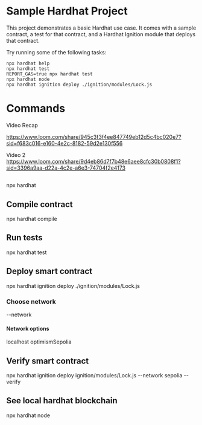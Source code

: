 # Sample Hardhat Project

This project demonstrates a basic Hardhat use case. It comes with a sample contract, a test for that contract, and a Hardhat Ignition module that deploys that contract.

Try running some of the following tasks:

```shell
npx hardhat help
npx hardhat test
REPORT_GAS=true npx hardhat test
npx hardhat node
npx hardhat ignition deploy ./ignition/modules/Lock.js
```

# Commands

Video Recap

https://www.loom.com/share/945c3f3f4ee847749eb12d5c4bc020e7?sid=f683c016-e160-4e2c-8182-59d2e130f556

Video 2
https://www.loom.com/share/9d4eb86d7f7b48e6aee8cfc30b0808f1?sid=3396a9aa-d22a-4c2e-a6e3-74704f2e4173

## 

npx hardhat

## Compile contract

npx hardhat compile

## Run tests

npx hardhat test

## Deploy smart contract

npx hardhat ignition deploy ./ignition/modules/Lock.js

### Choose network 

--network

#### Network options

localhost
optimismSepolia

## Verify smart contract

npx hardhat ignition deploy ignition/modules/Lock.js --network sepolia --verify

## See local hardhat blockchain
npx hardhat node
